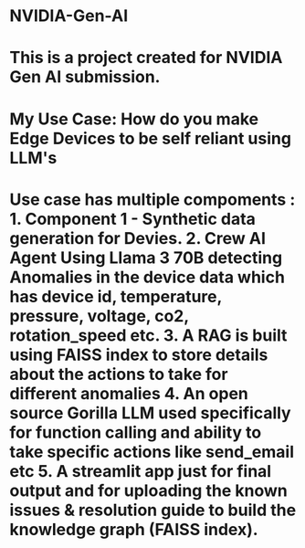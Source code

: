 # NVIDIA-Gen-AI

# This is a project created for NVIDIA Gen AI submission.

# My Use Case: How do you make Edge Devices to be self reliant using LLM's

# Use case has multiple compoments : 1. Component 1 - Synthetic data generation for Devies. 2. Crew AI Agent Using Llama 3 70B detecting Anomalies in the device data which has device id, temperature, pressure, voltage, co2, rotation_speed etc. 3. A RAG is built using FAISS index to store details about the actions to take for different anomalies 4. An open source Gorilla LLM used specifically for function calling and ability to take specific actions like send_email etc 5. A streamlit app just for final output and for uploading the known issues & resolution guide to build the knowledge graph (FAISS index). 
